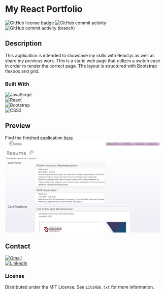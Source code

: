 # My React Portfolio

![GitHub license badge](https://img.shields.io/badge/License-MIT-yellow.svg) ![GitHub commit activity](https://img.shields.io/github/commit-activity/t/oceanlatte/portfolio?color=purple) ![GitHub commit activity (branch)](https://img.shields.io/github/commit-activity/t/oceanlatte/portfolio/develop?label=develop%20commits&color=green)




## Description
This application is intended to showcase my skills with React.js as well as share my previous work. This is a static web page that utilizes a switch case in order to render the correct page. The layout is structured with Bootstrap flexbox and grid. 

### Built With
![JavaScript](https://img.shields.io/badge/javascript-%23323330.svg?style=for-the-badge&logo=javascript&logoColor=%23F7DF1E)  
![React](https://img.shields.io/badge/react-%2320232a.svg?style=for-the-badge&logo=react&logoColor=%2361DAFB)  
![Bootstrap](https://img.shields.io/badge/bootstrap-%238511FA.svg?style=for-the-badge&logo=bootstrap&logoColor=white)  
![CSS3](https://img.shields.io/badge/css3-%231572B6.svg?style=for-the-badge&logo=css3&logoColor=white)  

## Preview
Find the finished application [here](https://oceanlatte.github.io/portfolio/)
![react-portfolio-preview](./src/assets/images/project-shots/react-portfolio-prev4.jpg)

## Contact
<a href='mailto:osciris.veliz@gmail.com' className='href-contact'>![Gmail](https://img.shields.io/badge/Gmail-D14836?style=for-the-badge&logo=gmail&logoColor=white)  </a>   
<a href="https://www.linkedin.com/in/ocean-veliz-921693239/">![LinkedIn](https://img.shields.io/badge/linkedin-%230077B5.svg?style=for-the-badge&logo=linkedin&logoColor=white)</a>

### License
Distributed under the MIT License. See `LICENSE.txt` for more information.